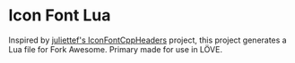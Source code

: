 # Icon Font Lua
Inspired by [juliettef's IconFontCppHeaders](https://github.com/juliettef/IconFontCppHeaders) project, this project generates a Lua file for Fork Awesome. Primary made for use in LÖVE.
